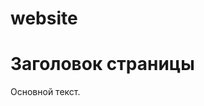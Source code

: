 # website
<!DOCTYPE html>
<html>
 <head>
  <!-- Кодировка документа -->
  <meta charset="utf-8">
  <!-- Название страницы -->
  <title>Моя веб-страница</title>
 </head>
 <body>
  <h1>Заголовок страницы</h1>
  <p>Основной текст.</p>
 </body>
</html>
